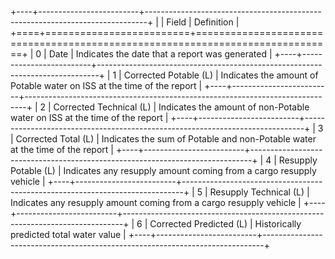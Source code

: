 +----+-------------------------+------------------------------------------------------------------------------+
|    | Field                   | Definition                                                                   |
+====+=========================+==============================================================================+
|  0 | Date                    | Indicates the date that a report was generated                               |
+----+-------------------------+------------------------------------------------------------------------------+
|  1 | Corrected Potable (L)   | Indicates the amount of Potable water on ISS at the time of the report       |
+----+-------------------------+------------------------------------------------------------------------------+
|  2 | Corrected Technical (L) | Indicates the amount of non-Potable water on ISS at the time of the report   |
+----+-------------------------+------------------------------------------------------------------------------+
|  3 | Corrected Total (L)     | Indicates the sum of Potable and non-Potable water at the time of the report |
+----+-------------------------+------------------------------------------------------------------------------+
|  4 | Resupply Potable (L)    | Indicates any resupply amount coming from a cargo resupply vehicle           |
+----+-------------------------+------------------------------------------------------------------------------+
|  5 | Resupply Technical (L)  | Indicates any resupply amount coming from a cargo resupply vehicle           |
+----+-------------------------+------------------------------------------------------------------------------+
|  6 | Corrected Predicted (L) | Historically predicted total water value                                     |
+----+-------------------------+------------------------------------------------------------------------------+